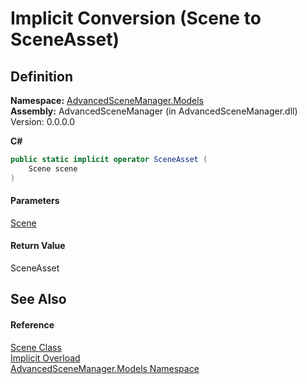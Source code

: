 # Implicit Conversion (Scene to SceneAsset)

## Definition

**Namespace:** [AdvancedSceneManager.Models](N_AdvancedSceneManager_Models.md)\
**Assembly:** AdvancedSceneManager (in AdvancedSceneManager.dll) Version: 0.0.0.0

**C#**

```c#
public static implicit operator SceneAsset (
	Scene scene
)
```

#### Parameters

&#x20; [Scene](T_AdvancedSceneManager_Models_Scene.md)&#x20;

#### Return Value

SceneAsset

## See Also

#### Reference

[Scene Class](T_AdvancedSceneManager_Models_Scene.md)\
[Implicit Overload](Overload_AdvancedSceneManager_Models_Scene_op_Implicit.md)\
[AdvancedSceneManager.Models Namespace](N_AdvancedSceneManager_Models.md)
